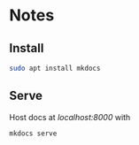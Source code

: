 # Notes

## Install

```sh
sudo apt install mkdocs
```

## Serve

Host docs at _localhost:8000_ with

```sh
mkdocs serve
```


